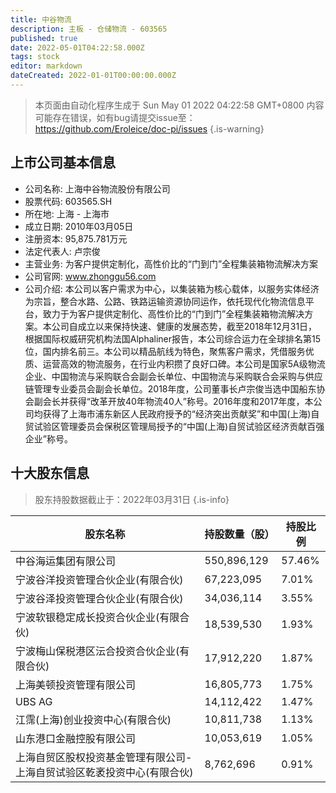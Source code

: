 ```yaml
---
title: 中谷物流
description: 主板 - 仓储物流 - 603565
published: true
date: 2022-05-01T04:22:58.000Z
tags: stock
editor: markdown
dateCreated: 2022-01-01T00:00:00.000Z
---
```


> 本页面由自动化程序生成于 Sun May 01 2022 04:22:58 GMT+0800
> 内容可能存在错误，如有bug请提交issue至：https://github.com/Eroleice/doc-pi/issues
{.is-warning}

## 上市公司基本信息
- 公司名称: 上海中谷物流股份有限公司
- 股票代码: 603565.SH
- 所在地: 上海 - 上海市
- 成立日期: 2010年03月05日
- 注册资本: 95,875.781万元
- 法定代表人: 卢宗俊
- 主营业务: 为客户提供定制化，高性价比的“门到门”全程集装箱物流解决方案
- 公司官网: www.zhonggu56.com
- 公司介绍: 本公司以客户需求为中心，以集装箱为核心载体，以服务实体经济为宗旨，整合水路、公路、铁路运输资源协同运作，依托现代化物流信息平台，致力于为客户提供定制化、高性价比的“门到门”全程集装箱物流解决方案。本公司自成立以来保持快速、健康的发展态势，截至2018年12月31日，根据国际权威研究机构法国Alphaliner报告，本公司综合运力在全球排名第15位，国内排名前三。本公司以精品航线为特色，聚焦客户需求，凭借服务优质、运营高效的物流服务，在行业内积攒了良好口碑。本公司是国家5A级物流企业、中国物流与采购联合会副会长单位、中国物流与采购联合会采购与供应链管理专业委员会副会长单位。2018年度，公司董事长卢宗俊当选中国船东协会副会长并获得“改革开放40年物流40人”称号。2016年度和2017年度，本公司均获得了上海市浦东新区人民政府授予的“经济突出贡献奖”和中国(上海)自贸试验区管理委员会保税区管理局授予的“中国(上海)自贸试验区经济贡献百强企业”称号。


## 十大股东信息
> 股东持股数据截止于：2022年03月31日
{.is-info}

| 股东名称 | 持股数量（股） | 持股比例 |
| --- | --- | --- |
| 中谷海运集团有限公司 | 550,896,129 | 57.46% |
| 宁波谷洋投资管理合伙企业(有限合伙) | 67,223,095 | 7.01% |
| 宁波谷泽投资管理合伙企业(有限合伙) | 34,036,114 | 3.55% |
| 宁波软银稳定成长投资合伙企业(有限合伙) | 18,539,530 | 1.93% |
| 宁波梅山保税港区沄合投资合伙企业(有限合伙) | 17,912,220 | 1.87% |
| 上海美顿投资管理有限公司 | 16,805,773 | 1.75% |
| UBS AG | 14,112,422 | 1.47% |
| 江霈(上海)创业投资中心(有限合伙) | 10,811,738 | 1.13% |
| 山东港口金融控股有限公司 | 10,053,619 | 1.05% |
| 上海自贸区股权投资基金管理有限公司-上海自贸试验区乾袤投资中心(有限合伙) | 8,762,696 | 0.91% |




